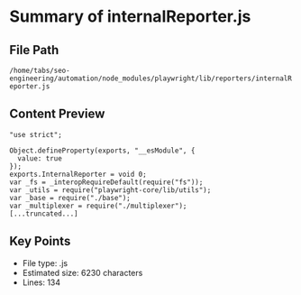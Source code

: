 # Summary of internalReporter.js
  
## File Path
`/home/tabs/seo-engineering/automation/node_modules/playwright/lib/reporters/internalReporter.js`

## Content Preview
```
"use strict";

Object.defineProperty(exports, "__esModule", {
  value: true
});
exports.InternalReporter = void 0;
var _fs = _interopRequireDefault(require("fs"));
var _utils = require("playwright-core/lib/utils");
var _base = require("./base");
var _multiplexer = require("./multiplexer");
[...truncated...]
```

## Key Points
- File type: .js
- Estimated size: 6230 characters
- Lines: 134
